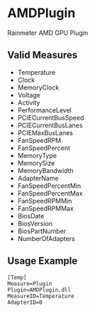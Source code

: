 # AMDPlugin
Rainmeter AMD GPU Plugin

## Valid Measures
* Temperature
* Clock
* MemoryClock
* Voltage
* Activity
* PerformanceLevel
* PCIECurrentBusSpeed
* PCIECurrentBusLanes
* PCIEMaxBusLanes
* FanSpeedRPM
* FanSpeedPercent
* MemoryType
* MemorySize
* MemoryBandwidth
* AdapterName
* FanSpeedPercentMin
* FanSpeedPercentMax
* FanSpeedRPMMin
* FanSpeedRPMMax
* BiosDate
* BiosVersion
* BiosPartNumber
* NumberOfAdapters

## Usage Example
```
[Temp]
Measure=Plugin
Plugin=AMDPlugin.dll
MeasureID=Temperature
AdapterID=0
```
